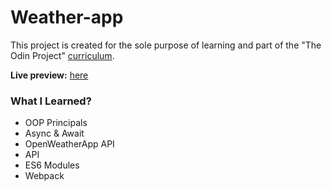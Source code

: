 # Weather-app
This project is created for the sole purpose of learning and part of the "The Odin Project" [curriculum](https://theodinproject.com/).

**Live preview:** [here](https://sisyphus6ix.github.io/Weather-app/)

### What I Learned?
- OOP Principals
- Async & Await
- OpenWeatherApp API
- API
- ES6 Modules
- Webpack